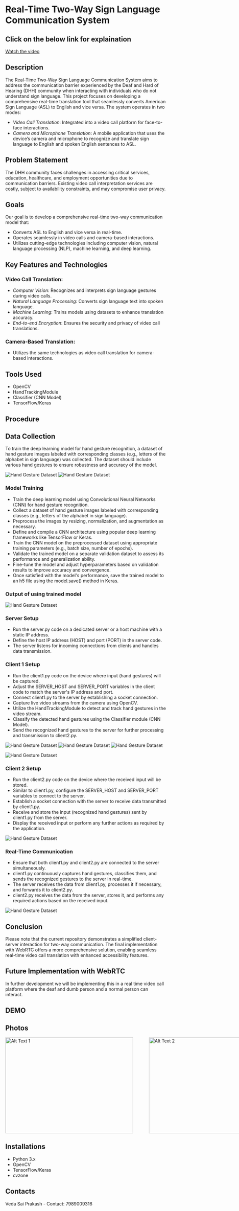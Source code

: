 # Real-Time Two-Way Sign Language Communication System

## Click on the below link for explaination
[Watch the video](https://www.youtube.com/watch?v=88Ff9QOND_Q)

## Description
The Real-Time Two-Way Sign Language Communication System aims to address the communication barrier experienced by the Deaf and Hard of Hearing (DHH) community when interacting with individuals who do not understand sign language. This project focuses on developing a comprehensive real-time translation tool that seamlessly converts American Sign Language (ASL) to English and vice versa. The system operates in two modes:
- *Video Call Translation*: Integrated into a video call platform for face-to-face interactions.
- *Camera and Microphone Translation*: A mobile application that uses the device’s camera and microphone to recognize and translate sign language to English and spoken English sentences to ASL.

## Problem Statement
The DHH community faces challenges in accessing critical services, education, healthcare, and employment opportunities due to communication barriers. Existing video call interpretation services are costly, subject to availability constraints, and may compromise user privacy.

## Goals
Our goal is to develop a comprehensive real-time two-way communication model that:
- Converts ASL to English and vice versa in real-time.
- Operates seamlessly in video calls and camera-based interactions.
- Utilizes cutting-edge technologies including computer vision, natural language processing (NLP), machine learning, and deep learning.

## Key Features and Technologies
### Video Call Translation:
- *Computer Vision*: Recognizes and interprets sign language gestures during video calls.
- *Natural Language Processing*: Converts sign language text into spoken language.
- *Machine Learning*: Trains models using datasets to enhance translation accuracy.
- *End-to-end Encryption*: Ensures the security and privacy of video call translations.

### Camera-Based Translation:
- Utilizes the same technologies as video call translation for camera-based interactions.

## Tools Used
- OpenCV
- HandTrackingModule
- Classifier (CNN Model)
- TensorFlow/Keras

## Procedure

## Data Collection
To train the deep learning model for hand gesture recognition, a dataset of hand gesture images labeled with corresponding classes (e.g., letters of the alphabet in sign language) was collected. The dataset should include various hand gestures to ensure robustness and accuracy of the model.

![Hand Gesture Dataset](IMages/Data_collection.png)
![Hand Gesture Dataset](IMages/data_collection1.jpg)

### Model Training
- Train the deep learning model using Convolutional Neural Networks (CNN) for hand gesture recognition.
- Collect a dataset of hand gesture images labeled with corresponding classes (e.g., letters of the alphabet in sign language).
- Preprocess the images by resizing, normalization, and augmentation as necessary.
- Define and compile a CNN architecture using popular deep learning frameworks like TensorFlow or Keras.
- Train the CNN model on the preprocessed dataset using appropriate training parameters (e.g., batch size, number of epochs).
- Validate the trained model on a separate validation dataset to assess its performance and generalization ability.
- Fine-tune the model and adjust hyperparameters based on validation results to improve accuracy and convergence.
- Once satisfied with the model's performance, save the trained model to an h5 file using the model.save() method in Keras.

### Output of using trained model
![Hand Gesture Dataset](IMages/Output.png)

### Server Setup
- Run the server.py code on a dedicated server or a host machine with a static IP address.
- Define the host IP address (HOST) and port (PORT) in the server code.
- The server listens for incoming connections from clients and handles data transmission.

### Client 1 Setup
- Run the client1.py code on the device where input (hand gestures) will be captured.
- Adjust the SERVER_HOST and SERVER_PORT variables in the client code to match the server's IP address and port.
- Connect client1.py to the server by establishing a socket connection.
- Capture live video streams from the camera using OpenCV.
- Utilize the HandTrackingModule to detect and track hand gestures in the video stream.
- Classify the detected hand gestures using the Classifier module (CNN Model).
- Send the recognized hand gestures to the server for further processing and transmission to client2.py.

![Hand Gesture Dataset](IMages/B.png)
![Hand Gesture Dataset](IMages/E.png)
![Hand Gesture Dataset](IMages/D.png)

![Hand Gesture Dataset](IMages/client1.png)


### Client 2 Setup
- Run the client2.py code on the device where the received input will be stored.
- Similar to client1.py, configure the SERVER_HOST and SERVER_PORT variables to connect to the server.
- Establish a socket connection with the server to receive data transmitted by client1.py.
- Receive and store the input (recognized hand gestures) sent by client1.py from the server.
- Display the received input or perform any further actions as required by the application.

![Hand Gesture Dataset](IMages/client2.png)

### Real-Time Communication
- Ensure that both client1.py and client2.py are connected to the server simultaneously.
- client1.py continuously captures hand gestures, classifies them, and sends the recognized gestures to the server in real-time.
- The server receives the data from client1.py, processes it if necessary, and forwards it to client2.py.
- client2.py receives the data from the server, stores it, and performs any required actions based on the received input.

![Hand Gesture Dataset](IMages/Server.png)

## Conclusion
Please note that the current repository demonstrates a simplified client-server interaction for two-way communication. The final implementation with WebRTC offers a more comprehensive solution, enabling seamless real-time video call translation with enhanced accessibility features.

## Future Implementation with WebRTC
In further development we will be implementing this in a real time video call platform where the deaf and dumb person and a normal person can interact.

## DEMO
## Photos
<div style="display: flex;">
  <img src="IMages/1.png" alt="Alt Text 1" style="width: 400px; height: 300px; margin-right: 50px;">
  <img src="IMages/2.png" alt="Alt Text 2" style="width: 400px; height: 300px;">
</div>

## Installations
- Python 3.x
- OpenCV
- TensorFlow/Keras
- cvzone

## Contacts
Veda Sai Prakash - Contact: 7989009316
